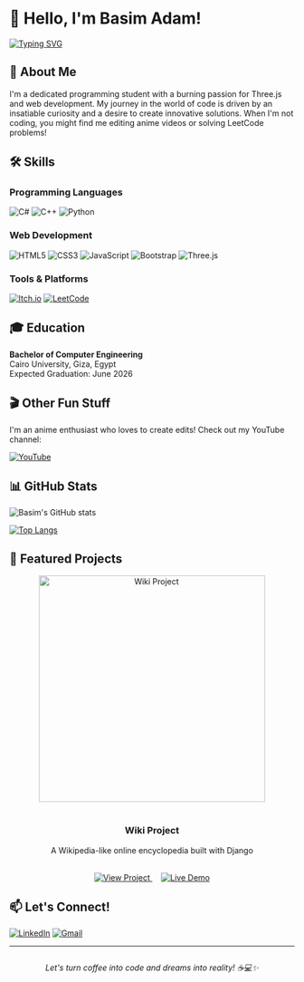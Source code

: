 # 👋 Hello, I'm Basim Adam!

[![Typing SVG](https://readme-typing-svg.herokuapp.com?font=Fira+Code&pause=1000&color=00F743&width=435&lines=Passionate+Programming+Student;Three.js+Enthusiast;Anime+Lover+and+Editor)](https://git.io/typing-svg)

## 🚀 About Me

I'm a dedicated programming student with a burning passion for Three.js and web development. My journey in the world of code is driven by an insatiable curiosity and a desire to create innovative solutions. When I'm not coding, you might find me editing anime videos or solving LeetCode problems!

## 🛠️ Skills

### Programming Languages
![C#](https://img.shields.io/badge/c%23-%23239120.svg?style=for-the-badge&logo=c-sharp&logoColor=white)
![C++](https://img.shields.io/badge/c++-%2300599C.svg?style=for-the-badge&logo=c%2B%2B&logoColor=white)
![Python](https://img.shields.io/badge/python-3670A0?style=for-the-badge&logo=python&logoColor=ffdd54)

### Web Development
![HTML5](https://img.shields.io/badge/html5-%23E34F26.svg?style=for-the-badge&logo=html5&logoColor=white)
![CSS3](https://img.shields.io/badge/css3-%231572B6.svg?style=for-the-badge&logo=css3&logoColor=white)
![JavaScript](https://img.shields.io/badge/javascript-%23323330.svg?style=for-the-badge&logo=javascript&logoColor=%23F7DF1E)
![Bootstrap](https://img.shields.io/badge/bootstrap-%23563D7C.svg?style=for-the-badge&logo=bootstrap&logoColor=white)
![Three.js](https://img.shields.io/badge/threejs-black?style=for-the-badge&logo=three.js&logoColor=white)

### Tools & Platforms
[![Itch.io](https://img.shields.io/badge/Itch-%23FF0B34.svg?style=for-the-badge&logo=Itch.io&logoColor=white)](https://bassemadam.itch.io/dango)
[![LeetCode](https://img.shields.io/badge/LeetCode-000000?style=for-the-badge&logo=LeetCode&logoColor=#d16c06)](https://leetcode.com/BassemAdam/)

## 🎓 Education

**Bachelor of Computer Engineering**  
Cairo University, Giza, Egypt  
Expected Graduation: June 2026

## 🎬 Other Fun Stuff

I'm an anime enthusiast who loves to create edits! Check out my YouTube channel:

[![YouTube](https://img.shields.io/badge/YouTube-%23FF0000.svg?style=for-the-badge&logo=YouTube&logoColor=white)](https://www.youtube.com/@RHGedits)

## 📊 GitHub Stats

![Basim's GitHub stats](https://github-readme-stats.vercel.app/api?username=BassemAdam&show_icons=true&theme=radical)

[![Top Langs](https://github-readme-stats.vercel.app/api/top-langs/?username=BassemAdam&layout=compact&theme=radical)](https://github.com/anuraghazra/github-readme-stats)

## 🌟 Featured Projects

<div align="center">
  <img src="https://github.com/BassemAdam/BassemAdam/assets/YOUR_ASSET_ID/wiki_project_card.png" alt="Wiki Project" width="400">
  <br><br>
  <h3>Wiki Project</h3>
  <p>A Wikipedia-like online encyclopedia built with Django</p>
  <br>
  <a href="https://github.com/BassemAdam/Wiki">
    <img src="https://img.shields.io/badge/View_Project-4e2a84?style=for-the-badge&logo=github&logoColor=white" alt="View Project">
  </a>
  &nbsp;&nbsp;&nbsp;
  <a href="#"> <!-- Replace # with your live demo link when available -->
    <img src="https://img.shields.io/badge/Live_Demo-5c7cfa?style=for-the-badge&logo=internetexplorer&logoColor=white" alt="Live Demo">
  </a>
</div>

## 📫 Let's Connect!

[![LinkedIn](https://img.shields.io/badge/linkedin-%230077B5.svg?style=for-the-badge&logo=linkedin&logoColor=white)](https://www.linkedin.com/in/bassemadam/)
[![Gmail](https://img.shields.io/badge/Gmail-D14836?style=for-the-badge&logo=gmail&logoColor=white)](mailto:basim.s.zeenelabdeen@gmail.com)

---

<p align="center">
  <img src="https://komarev.com/ghpvc/?username=BasimAdam&style=flat-square&color=blue" alt=""/>
</p>

<p align="center">
  <i>Let's turn coffee into code and dreams into reality! ☕💻✨</i>
</p>
